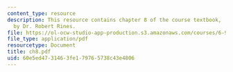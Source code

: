 ```yaml
---
content_type: resource
description: This resource contains chapter 8 of the course textbook, 'Create or Perish',
  by Dr. Robert Rines.
file: https://ol-ocw-studio-app-production.s3.amazonaws.com/courses/6-901-inventions-and-patents-fall-2005/60e5ed4731463fe179765738c43e4806_ch8.pdf
file_type: application/pdf
resourcetype: Document
title: ch8.pdf
uid: 60e5ed47-3146-3fe1-7976-5738c43e4806
---
```


